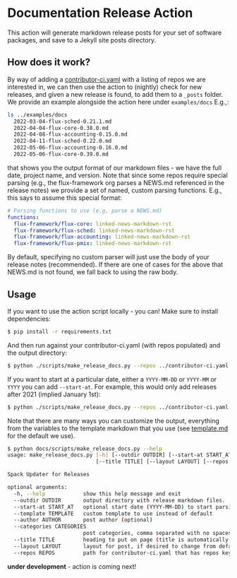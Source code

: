 # Documentation Release Action

This action will generate markdown release posts for your set of software packages,
and save to a Jekyll site posts directory.

## How does it work?

By way of adding a [contributor-ci.yaml](contributor-ci.yaml) with a listing of repos we are interested in,
we can then use the action to (nightly) check for new releases, and given a new release is found,
to add them to a `_posts` folder. We provide an example alongside the action
here under `examples/docs` E.g.,:


```bash
ls ../examples/docs
  2022-03-04-flux-sched-0.21.1.md
  2022-04-04-flux-core-0.38.0.md
  2022-04-08-flux-accounting-0.15.0.md
  2022-04-11-flux-sched-0.22.0.md
  2022-05-06-flux-accounting-0.16.0.md
  2022-05-06-flux-core-0.39.0.md
```

that shows you the output format of our markdown files - we have the full date, project name, and version.
Note that since some repos require special parsing (e.g., the flux-framework org parses a NEWS.md referenced in
the release notes) we provide a set of named, custom parsing functions. E.g., this says to assume
this special format:

```yaml
# Parsing functions to use (e.g, parse a NEWS.md)
functions:
  flux-framework/flux-core: linked-news-markdown-rst
  flux-framework/flux-sched: linked-news-markdown-rst
  flux-framework/flux-accounting: linked-news-markdown-rst
  flux-framework/flux-pmix: linked-news-markdown-rst
```

By default, specifying no custom parser will just use the body of your release
notes (recommended). If there are one of cases for the above that NEWS.md is
not found, we fall back to using the raw body.

## Usage

If you want to use the action script locally - you can! Make sure to install dependencies:

```bash
$ pip install -r requirements.txt
```

And then run against your contributor-ci.yaml (with repos populated) and the output directory:

```bash
$ python ./scripts/make_release_docs.py --repos ../contributor-ci.yaml --outdir ../examples/docs/_posts
```

If you want to start at a particular date, either a `YYYY-MM-DD` or `YYYY-MM` or `YYYY` you can add `--start-at`.
For example, this would only add releases after 2021 (implied January 1st):

```bash
$ python ./scripts/make_release_docs.py --repos ../contributor-ci.yaml --outdir ../examples/docs/_posts --start-at 2021
```

Note that there are many ways you can customize the output, everything from the variables to the
template markdown that you use (see [template.md](template.md) for the default we use).

```bash
$ python docs/scripts/make_release_docs.py --help
usage: make_release_docs.py [-h] [--outdir OUTDIR] [--start-at START_AT] [--author AUTHOR] [--categories CATEGORIES]
                            [--title TITLE] [--layout LAYOUT] [--repos REPOS]

Spack Updater for Releases

optional arguments:
  -h, --help            show this help message and exit
  --outdir OUTDIR       output directory with release markdown files.
  --start-at START_AT   optional start date (YYYY-MM-DD) to start parsing at.
  --template TEMPLATE   custom template to use instead of default
  --author AUTHOR       post author (optional)
  --categories CATEGORIES
                        post categories, comma separated with no spaces.
  --title TITLE         heading to put on page (title is automatically generated)
  --layout LAYOUT       layout for post, if desired to change from default.
  --repos REPOS         path for contributor-ci.yaml that has repos key
```

**under development** - action is coming next!
